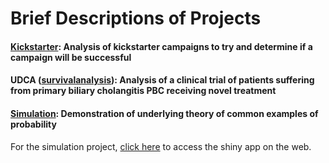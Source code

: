 # Brief Descriptions of Projects
#### [Kickstarter](kickstarter): Analysis of kickstarter campaigns to try and determine if a campaign will be successful
#### UDCA ([survivalanalysis](survivalanalysis)): Analysis of a clinical trial of patients suffering from primary biliary cholangitis PBC receiving novel treatment
#### [Simulation](simulation): Demonstration of underlying theory of common examples of probability

For the simulation project, [click here](https://christopherrutherford.shinyapps.io/simulations/) to access the shiny app on the web.
